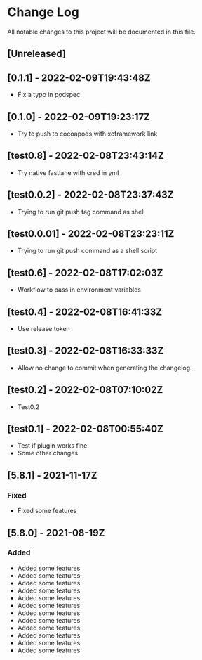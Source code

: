 # Change Log

All notable changes to this project will be documented in this file.

## [Unreleased]

## [0.1.1] - 2022-02-09T19:43:48Z
- Fix a typo in podspec
## [0.1.0] - 2022-02-09T19:23:17Z
- Try to push to cocoapods with xcframework link
## [test0.8] - 2022-02-08T23:43:14Z
- Try native fastlane with cred in yml
## [test0.0.2] - 2022-02-08T23:37:43Z
- Trying to run git push tag command as shell
## [test0.0.01] - 2022-02-08T23:23:11Z
- Trying to run git push command as a shell script

## [test0.6] - 2022-02-08T17:02:03Z
- Workflow to pass in environment variables

## [test0.4] - 2022-02-08T16:41:33Z
- Use release token
## [test0.3] - 2022-02-08T16:33:33Z
- Allow no change to commit when generating the changelog.

## [test0.2] - 2022-02-08T07:10:02Z
- Test0.2

## [test0.1] - 2022-02-08T00:55:40Z
- Test if plugin works fine
- Some other changes    

## [5.8.1] - 2021-11-17Z

### Fixed

- Fixed some features

## [5.8.0] - 2021-08-19Z

### Added

- Added some features
- Added some features
- Added some features
- Added some features
- Added some features
- Added some features
- Added some features
- Added some features
- Added some features
- Added some features
- Added some features
- Added some features
